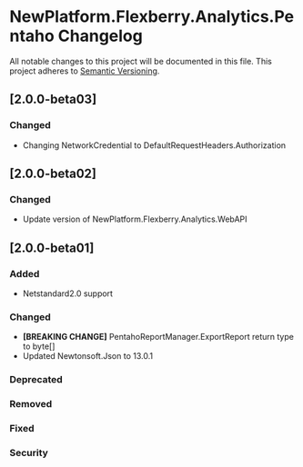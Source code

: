 # NewPlatform.Flexberry.Analytics.Pentaho Changelog
All notable changes to this project will be documented in this file.
This project adheres to [Semantic Versioning](http://semver.org/).

## [2.0.0-beta03]

### Changed
* Changing NetworkCredential to DefaultRequestHeaders.Authorization

## [2.0.0-beta02]

### Changed
* Update version of NewPlatform.Flexberry.Analytics.WebAPI

## [2.0.0-beta01]

### Added
* Netstandard2.0 support

### Changed
* **[BREAKING CHANGE]** PentahoReportManager.ExportReport return type to byte[]
* Updated Newtonsoft.Json to 13.0.1

### Deprecated

### Removed

### Fixed

### Security
